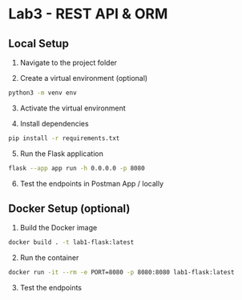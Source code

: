 # Lab3 - REST API & ORM

## Local Setup
1. Navigate to the project folder

2. Create a virtual environment (optional)
```bash
python3 -m venv env
```

3. Activate the virtual environment

4. Install dependencies
```bash
pip install -r requirements.txt
```

5. Run the Flask application
```bash
flask --app app run -h 0.0.0.0 -p 8080
```

6. Test the endpoints in Postman App / locally


## Docker Setup (optional)

1. Build the Docker image
```bash
docker build . -t lab1-flask:latest
```

2. Run the container
```bash
docker run -it --rm -e PORT=8080 -p 8080:8080 lab1-flask:latest
```

3. Test the endpoints